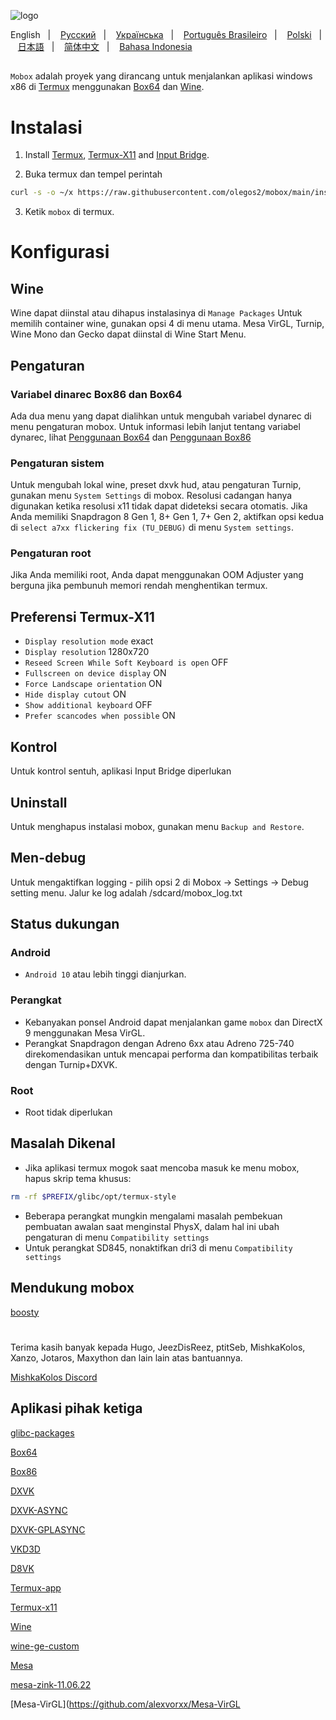 ![logo](docs/img/logo.png "logo")

English
&nbsp;&nbsp;| &nbsp;&nbsp;
<a href="https://github.com/olegos2/mobox/blob/main/README-ru.md">Русский</a>
&nbsp;&nbsp;| &nbsp;&nbsp;
<a href="https://github.com/olegos2/mobox/blob/main/README-ua.md">Українська</a>
&nbsp;&nbsp;| &nbsp;&nbsp;
<a href="https://github.com/olegos2/mobox/blob/main/README-pt_BR.md">Português Brasileiro</a>
&nbsp;&nbsp;| &nbsp;&nbsp;
<a href="https://github.com/olegos2/mobox/blob/main/README-pl.md">Polski</a>
&nbsp;&nbsp;| &nbsp;&nbsp;
<a href="https://github.com/olegos2/mobox/blob/main/README-ja.md">日本語</a>
&nbsp;&nbsp;| &nbsp;&nbsp;
<a href="https://github.com/olegos2/mobox/blob/main/README-zh_CN.md">简体中文</a>
&nbsp;&nbsp;| &nbsp;&nbsp;
<a href="https://github.com/olegos2/mobox/blob/main/README-id.md">Bahasa Indonesia</a>

##

`Mobox` adalah proyek yang dirancang untuk menjalankan aplikasi windows x86 di [Termux](https://github.com/termux/termux-app) menggunakan [Box64](https://github.com/ptitSeb/box64) dan [Wine](https://www.winehq.org/).

# Instalasi
1. Install
[Termux](https://f-droid.org/repo/com.termux_118.apk),
[Termux-X11](https://raw.githubusercontent.com/olegos2/mobox/main/components/termux-x11.apk) and
[Input Bridge](https://raw.githubusercontent.com/olegos2/mobox/main/components/inputbridge.apk).

2. Buka termux dan tempel perintah

```bash
curl -s -o ~/x https://raw.githubusercontent.com/olegos2/mobox/main/install && . ~/x
```

3. Ketik `mobox` di termux.

# Konfigurasi
## Wine
Wine dapat diinstal atau dihapus instalasinya di `Manage Packages` 
Untuk memilih container wine, gunakan opsi 4 di menu utama.
Mesa VirGL, Turnip, Wine Mono dan Gecko dapat diinstal di Wine Start Menu.
## Pengaturan
### Variabel dinarec Box86 dan Box64
Ada dua menu yang dapat dialihkan untuk mengubah variabel dynarec di menu pengaturan mobox.
Untuk informasi lebih lanjut tentang variabel dynarec, lihat [Penggunaan Box64](https://github.com/ptitSeb/box64/blob/main/docs/USAGE.md) dan [Penggunaan Box86](https://github.com/ptitSeb/box86/blob/master/docs/USAGE.md)
### Pengaturan sistem
Untuk mengubah lokal wine, preset dxvk hud, atau pengaturan Turnip, gunakan menu `System Settings` di mobox.
Resolusi cadangan hanya digunakan ketika resolusi x11 tidak dapat dideteksi secara otomatis.
Jika Anda memiliki Snapdragon 8 Gen 1, 8+ Gen 1, 7+ Gen 2, aktifkan opsi kedua di `select a7xx flickering fix (TU_DEBUG)` di menu `System settings`.
### Pengaturan root
Jika Anda memiliki root, Anda dapat menggunakan OOM Adjuster yang berguna jika pembunuh memori rendah menghentikan termux.
## Preferensi Termux-X11
* `Display resolution mode` exact
* `Display resolution` 1280x720
* `Reseed Screen While Soft Keyboard is open` OFF
* `Fullscreen on device display` ON
* `Force Landscape orientation` ON
* `Hide display cutout` ON
* `Show additional keyboard` OFF
* `Prefer scancodes when possible` ON
## Kontrol
Untuk kontrol sentuh, aplikasi Input Bridge diperlukan
## Uninstall
Untuk menghapus instalasi mobox, gunakan menu `Backup and Restore`.
## Men-debug
Untuk mengaktifkan logging - pilih opsi 2 di Mobox -> Settings -> Debug setting menu. Jalur ke log adalah /sdcard/mobox_log.txt

## Status dukungan
### Android
* `Android 10` atau lebih tinggi dianjurkan.
### Perangkat
* Kebanyakan ponsel Android dapat menjalankan game `mobox` dan DirectX 9 menggunakan Mesa VirGL.
* Perangkat Snapdragon dengan Adreno 6xx atau Adreno 725-740 direkomendasikan untuk mencapai performa dan kompatibilitas terbaik dengan Turnip+DXVK.
### Root
* Root tidak diperlukan

## Masalah Dikenal
* Jika aplikasi termux mogok saat mencoba masuk ke menu mobox, hapus skrip tema khusus:
```bash
rm -rf $PREFIX/glibc/opt/termux-style
```
* Beberapa perangkat mungkin mengalami masalah pembekuan pembuatan awalan saat menginstal PhysX, dalam hal ini ubah pengaturan di menu `Compatibility settings`
* Untuk perangkat SD845, nonaktifkan dri3 di menu `Compatibility settings`

## Mendukung mobox
[boosty](https://boosty.to/olegos/donate)

#
Terima kasih banyak kepada Hugo, JeezDisReez, ptitSeb, MishkaKolos, Xanzo, Jotaros, Maxython dan lain lain atas bantuannya.

[MishkaKolos Discord](https://discord.gg/ZAQnZzbCXq)


## Aplikasi pihak ketiga

[glibc-packages](https://github.com/termux-pacman/glibc-packages)

[Box64](https://github.com/ptitSeb/box64)

[Box86](https://github.com/ptitSeb/box86)

[DXVK](https://github.com/doitsujin/dxvk)

[DXVK-ASYNC](https://github.com/Sporif/dxvk-async)

[DXVK-GPLASYNC](https://gitlab.com/Ph42oN/dxvk-gplasync)

[VKD3D](https://github.com/lutris/vkd3d)

[D8VK](https://github.com/AlpyneDreams/d8vk)

[Termux-app](https://github.com/termux/termux-app)

[Termux-x11](https://github.com/termux/termux-x11)

[Wine](https://wiki.winehq.org/Licensing)

[wine-ge-custom](https://github.com/GloriousEggroll/wine-ge-custom)

[Mesa](https://docs.mesa3d.org/license.html)

[mesa-zink-11.06.22](https://github.com/alexvorxx/mesa-zink-11.06.22)

[Mesa-VirGL](https://github.com/alexvorxx/Mesa-VirGL
